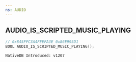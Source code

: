 ```yaml
---
ns: AUDIO
---
```

## AUDIO_IS_SCRIPTED_MUSIC_PLAYING

```c
// 0x845FFC3A4FEEFA3E 0x86E995D1
BOOL AUDIO_IS_SCRIPTED_MUSIC_PLAYING();
```

```
NativeDB Introduced: v1207
```

